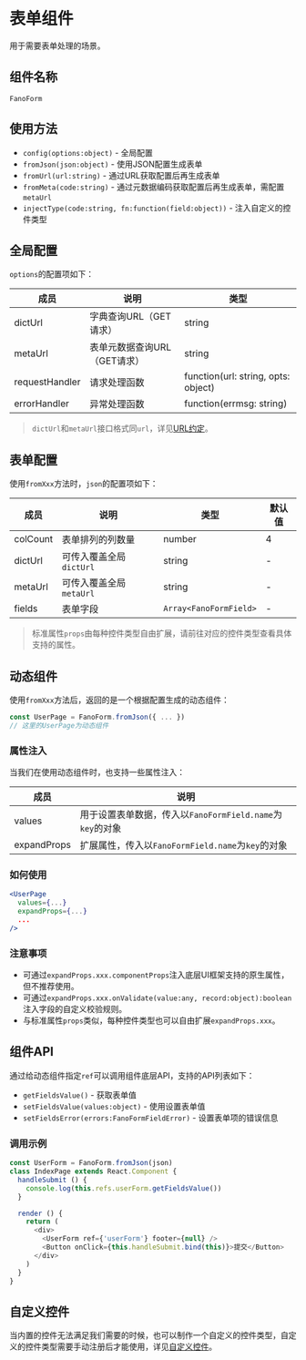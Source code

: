 # 表单组件

用于需要表单处理的场景。

## 组件名称

`FanoForm`

## 使用方法

- `config(options:object)` - 全局配置
- `fromJson(json:object)` - 使用JSON配置生成表单
- `fromUrl(url:string)` - 通过URL获取配置后再生成表单
- `fromMeta(code:string)` - 通过元数据编码获取配置后再生成表单，需配置`metaUrl`
- `injectType(code:string, fn:function(field:object))` - 注入自定义的控件类型

## 全局配置

`options`的配置项如下：

| 成员 | 说明 | 类型 |
| --- | --- | --- |
| dictUrl | 字典查询URL（GET请求） | string |
| metaUrl | 表单元数据查询URL（GET请求） | string |
| requestHandler | 请求处理函数 | function(url: string, opts: object) |
| errorHandler | 异常处理函数 | function(errmsg: string) |

>`dictUrl`和`metaUrl`接口格式同`url`，详见[URL约定](/description?id=url约定)。

## 表单配置

使用`fromXxx`方法时，`json`的配置项如下：

| 成员 | 说明 | 类型 | 默认值 |
| --- | --- | --- | --- |
| colCount | 表单排列的列数量 | number | 4 |
| dictUrl | 可传入覆盖全局`dictUrl` | string | - |
| metaUrl | 可传入覆盖全局`metaUrl` | string | - |
| fields | 表单字段 | `Array<FanoFormField>` | - |

>标准属性`props`由每种控件类型自由扩展，请前往对应的控件类型查看具体支持的属性。

## 动态组件

使用`fromXxx`方法后，返回的是一个根据配置生成的动态组件：

```js
const UserPage = FanoForm.fromJson({ ... })
// 这里的UserPage为动态组件
```

### 属性注入

当我们在使用动态组件时，也支持一些属性注入：

| 成员 | 说明 |
| --- | --- |
| values | 用于设置表单数据，传入以`FanoFormField.name`为`key`的对象 |
| expandProps | 扩展属性，传入以`FanoFormField.name`为`key`的对象 |

### 如何使用

```jsx
<UserPage
  values={...}
  expandProps={...}
  ...
/>
```

### 注意事项

- 可通过`expandProps.xxx.componentProps`注入底层UI框架支持的原生属性，但不推荐使用。
- 可通过`expandProps.xxx.onValidate(value:any, record:object):boolean`注入字段的自定义校验规则。
- 与标准属性`props`类似，每种控件类型也可以自由扩展`expandProps.xxx`。

## 组件API

通过给动态组件指定`ref`可以调用组件底层API，支持的API列表如下：

- `getFieldsValue()` - 获取表单值
- `setFieldsValue(values:object)` - 使用设置表单值
- `setFieldsError(errors:FanoFormFieldError)` - 设置表单项的错误信息

### 调用示例

```js
const UserForm = FanoForm.fromJson(json)
class IndexPage extends React.Component {
  handleSubmit () {
    console.log(this.refs.userForm.getFieldsValue())
  }

  render () {
    return (
      <div>
        <UserForm ref={'userForm'} footer={null} />
        <Button onClick={this.handleSubmit.bind(this)}>提交</Button>
      </div>
    )
  }
}
```

## 自定义控件

当内置的控件无法满足我们需要的时候，也可以制作一个自定义的控件类型，自定义的控件类型需要手动注册后才能使用，详见[自定义控件](form/custom.md)。